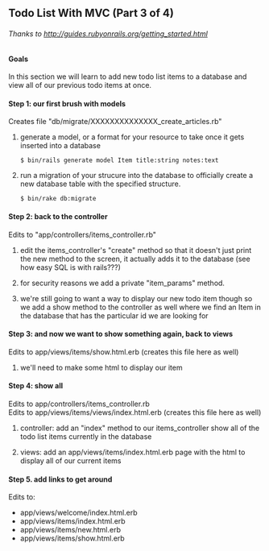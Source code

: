 ## Todo List With MVC (Part 3 of 4)
###### Thanks to http://guides.rubyonrails.org/getting_started.html

#### Goals
In this section we will learn to add new todo list items to a database 
and view all of our previous todo items at once.

#### Step 1: our first brush with models

   Creates file "db/migrate/XXXXXXXXXXXXXX_create_articles.rb"

1. generate a model, or a format for your resource to take once it gets
   inserted into a database

   `$ bin/rails generate model Item title:string notes:text`

2. run a migration of your strucure into the database to officially 
   create a new database table with the specified structure.

   `$ bin/rake db:migrate`

#### Step 2: back to the controller

   Edits to "app/controllers/items_controller.rb"
   
1. edit the items_controller's "create" method so that it doesn't just print 
   the new method to the screen, it actually adds it to the database (see how 
   easy SQL is with rails???)
  
2. for security reasons we add a private "item_params" method. 

3. we're still going to want a way to display our new todo item though
   so we add a show method to the controller as well where we find an Item
   in the database that has the particular id we are looking for

#### Step 3: and now we want to show something again, back to views

   Edits to app/views/items/show.html.erb (creates this file here as well)
   
1. we'll need to make some html to display our item

#### Step 4: show all

   Edits to app/controllers/items_controller.rb  
   Edits to app/views/items/views/index.html.erb (creates this file here as well)
   
1. controller: add an "index" method to our items_controller show all of 
   the todo list items currently in the database

2. views: add an app/views/items/index.html.erb page with the html to display
   all of our current items

#### Step 5. add links to get around
   
Edits to:  
  * app/views/welcome/index.html.erb  
  * app/views/items/index.html.erb  
  * app/views/items/new.html.erb  
  * app/views/items/show.html.erb  
